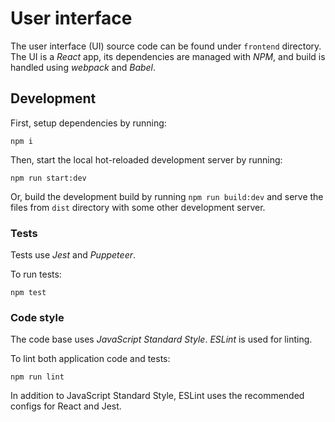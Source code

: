 # User interface

The user interface (UI) source code can be found under `frontend` directory.
The UI is a *React* app, its dependencies are managed with *NPM*, and build is handled using *webpack* and *Babel*.

## Development

First, setup dependencies by running:

`npm i`

Then, start the local hot-reloaded development server by running:

`npm run start:dev`

Or, build the development build by running `npm run build:dev` and serve the files from `dist` directory with some other development server.

### Tests

Tests use *Jest* and *Puppeteer*.

To run tests:

`npm test`

### Code style

The code base uses *JavaScript Standard Style*. *ESLint* is used for linting.

To lint both application code and tests:

`npm run lint`

In addition to JavaScript Standard Style, ESLint uses the recommended configs for React and Jest.
